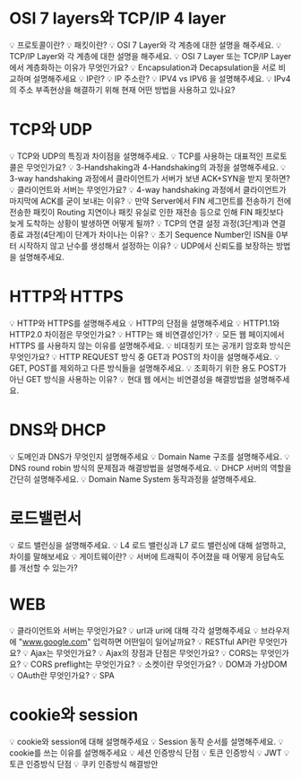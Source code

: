 # OSI 7 layers와 TCP/IP 4 layer
💡 프로토콜이란?
💡 패킷이란?
💡 OSI 7 Layer와 각 계층에 대한 설명을 해주세요.
💡 TCP/IP Layer와 각 계층에 대한 설명을 해주세요.
💡 OSI 7 Layer 또는 TCP/IP Layer에서 계층화하는 이유가 무엇인가요?
💡 Encapsulation과 Decapsulation을 서로 비교하며 설명해주세요
💡 IP란?
💡 IP 주소란?
💡 IPV4 vs IPV6 을 설명해주세요.
💡 IPv4의 주소 부족현상을 해결하기 위해 현재 어떤 방법을 사용하고 있나요?
# TCP와 UDP
💡 TCP와 UDP의 특징과 차이점을 설명해주세요.
💡 TCP를 사용하는 대표적인 프로토콜은 무엇인가요?
💡 3-Handshaking과 4-Handshaking의 과정을 설명해주세요.
💡 3-way handshaking 과정에서 클라이언트가 서버가 보낸 ACK+SYN을 받지 못하면?
💡 클라이언트와 서버는 무엇인가요?
💡 4-way handshaking 과정에서 클라이언트가 마지막에 ACK를 굳이 보내는 이유?
💡 만약 Server에서 FIN 세그먼트를 전송하기 전에 전송한 패킷이 Routing 지연이나 패킷 유실로 인한 재전송 등으로 인해 FIN 패킷보다 늦게 도착하는 상황이 발생하면 어떻게 될까?
💡 TCP의 연결 설정 과정(3단계)과 연결 종료 과정(4단계)이 단계가 차이나는 이유?
💡 초기 Sequence Number인 ISN을 0부터 시작하지 않고 난수를 생성해서 설정하는 이유?
💡 UDP에서 신뢰도를 보장하는 방법을 설명해주세요.
# HTTP와 HTTPS
💡 HTTP와 HTTPS를 설명해주세요
💡 HTTP의 단점을 설명해주세요
💡 HTTP1.1와 HTTP2.0 차이점은 무엇인가요?
💡 HTTP는 왜 비연결성인가?
💡 모든 웹 페이지에서 HTTPS 를 사용하지 않는 이유를 설명해주세요.
💡 비대칭키 또는 공개키 암호화 방식은 무엇인가요?
💡 HTTP REQUEST 방식 중 GET과 POST의 차이을 설명해주세요.
💡 GET, POST를 제외하고 다른 방식들을 설명해주세요.
💡 조회하기 위한 용도 POST가 아닌 GET 방식을 사용하는 이유?
💡 현대 웹 에서는 비연결성을 해결방법을 설명해주세요.
# DNS와 DHCP
💡 도메인과 DNS가 무엇인지 설명해주세요
💡 Domain Name 구조를 설명해주세요.
💡 DNS round robin 방식의 문제점과 해결방법을 설명해주세요.
💡 DHCP 서버의 역할을 간단히 설명해주세요.
💡 Domain Name System 동작과정을 설명해주세요.
# 로드밸런서
💡 로드 밸런싱을 설명해주세요.
💡 L4 로드 밸런싱과 L7 로드 밸런싱에 대해 설명하고, 차이를 말해보세요
💡 게이트웨이란?
💡 서버에 트래픽이 주어졌을 때 어떻게 응답속도를 개선할 수 있는가?
# WEB
💡 클라이언트와 서버는 무엇인가요?
💡 url과 uri에 대해 각각 설명해주세요
💡 브라우저에 "www.google.com" 입력하면 어떤일이 일어날까요?
💡 RESTful API란 무엇인가요?
💡 Ajax는 무엇인가요?
💡 Ajax의 장점과 단점은 무엇인가요?
💡 CORS는 무엇인가요?
💡 CORS preflight는 무엇인가요?
💡 소켓이란 무엇인가요?
💡 DOM과 가상DOM
💡 OAuth란 무엇인가요?
💡 SPA
# cookie와 session
💡 cookie와 session에 대해 설명해주세요
💡 Session 동작 순서를 설명해주세요.
💡 cookie를 쓰는 이유를 설명해주세요
💡 세션 인증방식 단점
💡 토큰 인증방식
💡 JWT
💡 토큰 인증방식 단점
💡 쿠키 인증방식 해결방안
